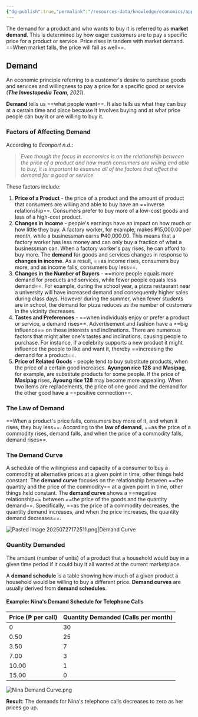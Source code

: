 ```yaml
---
{"dg-publish":true,"permalink":"/resources-data/knowledge/economics/applied-economics/demand-and-supply/market-demand/"}
---
```


The demand for a product and who wants to buy it is referred to as **market demand**. This is determined by how eager customers are to pay a specific price for a product or service. Price rises in tandem with market demand. ==When market falls, the price will fall as well==.

## Demand
An economic principle referring to a customer's desire to purchase goods and services and willingness to pay a price for a specific good or service (***The Investopedia Team***, *2021*).

**Demand** tells us ==what people want==. It also tells us what they can buy at a certain time and place because it involves buying and at what price people can buy it or are willing to buy it.

### Factors of Affecting Demand
According to *Econport n.d.*:

 > *Even though the focus in economics is on the relationship between the price of a product and how much consumers are willing and able to buy, it is important to examine all of the factors that affect the demand for a good or service.*
 
 These factors include:
 1. **Price of a Product** - the price of a product and the amount of product that consumers are willing and able to buy have an ==inverse relationship==. Consumers prefer to buy more of a low-cost goods and less of a high-cost product.
 2. **Changes in Income** - people's earnings have an impact on how much or how little they buy. A factory worker, for example, makes ₱15,000.00 per month, while a businessman earns ₱40,000.00. This means that a factory worker has less money and can only buy a fraction of what a businessman can. When a factory worker's pay rises, he can afford to buy more. The **demand** for goods and services changes in response to **changes in income**. As a result, ==as income rises, consumers buy more, and as income falls, consumers buy less==.
 3. **Changes in the Number of Buyers** - ==more people equals more demand for products and services, while fewer people equals less demand==. For example, during the school year, a pizza restaurant near a university will have increased demand and consequently higher sales during class days. However during the summer, when fewer students are in school, the demand for pizza reduces as the number of customers in the vicinity decreases.
 4. **Tastes and Preferences** - ==when individuals enjoy or prefer a product or service, a demand rises==. Advertisement and fashion have a ==big influence== on these interests and inclinations. There are numerous factors that might alter one's tastes and inclinations, causing people to purchase. For instance, if a celebrity supports a new product it might influence the people to like and want it, thereby ==increasing the demand for a product==.
 5. **Price of Related Goods** - people tend to buy substitute products, when the price of a certain good increases. **Ayungon rice 128** and **Masipag**, for example, are substitute products for some people. If the price of **Masipag** rises, **Ayoung rice 128** may become more appealing. When two items are replacements, the price of one good and the demand for the other good have a ==positive connection==.

### The Law of Demand
==When a product's price falls, consumers buy more of it, and when it rises, they buy less==. According to the **law of demand**, ==as the price of a commodity rises, demand falls, and when the price of a commodity falls, demand rises==.

### The Demand Curve
A schedule of the willingness and capacity of a consumer to buy a commodity at alternative prices at a given point in time, other things held constant. The **demand curve** focuses on the relationship between ==the quantity and the price of the commodity== at a given point in time, other things held constant. The **demand curve** shows a ==negative relationship== between ==the price of the goods and the quantity demand==. Specifically, ==as the price of a commodity decreases, the quantity demand increases, and when the price increases, the quantity demand decreases==.

![Pasted image 20250727172511.png|Demand Curve](/img/user/References/Economics/Images/Pasted%20image%2020250727172511.png)

### Quantity Demanded
The amount (number of units) of a product that a household would buy in a given time period if it could buy it all wanted at the current marketplace.

A **demand schedule** is a table showing how much of a given product a household would be willing to buy a different price. **Demand curves** are usually derived from **demand schedules**.

#### Example: Nina's Demand Schedule for Telephone Calls

| **Price** (₱ per call) | **Quantity Demanded** (Calls per month) |
| ---------------------- | --------------------------------------- |
| 0                      | 30                                      |
| 0.50                   | 25                                      |
| 3.50                   | 7                                       |
| 7.00                   | 3                                       |
| 10.00                  | 1                                       |
| 15.00                  | 0                                       |

![Nina Demand Curve.png](/img/user/References/Economics/Images/Nina%20Demand%20Curve.png)

**Result**: The demands for Nina's telephone calls decreases to zero as her prices go up.